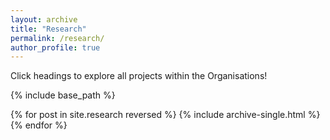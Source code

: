 ```yaml
---
layout: archive
title: "Research"
permalink: /research/
author_profile: true
---
```


Click headings to explore all projects within the Organisations!


{% include base_path %}

{% for post in site.research reversed %}
  {% include archive-single.html %}
{% endfor %}
